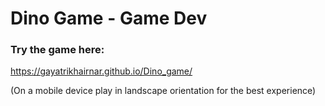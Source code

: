 # Dino Game - Game Dev

### Try the game here:

https://gayatrikhairnar.github.io/Dino_game/

(On a mobile device play in landscape orientation for the best experience)

